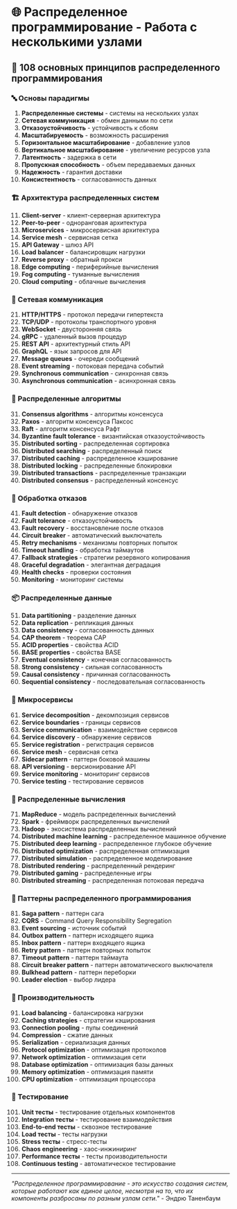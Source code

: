 # 🌐 Распределенное программирование - Работа с несколькими узлами

## 🌟 108 основных принципов распределенного программирования

### 🔤 Основы парадигмы

1. **Распределенные системы** - системы на нескольких узлах
2. **Сетевая коммуникация** - обмен данными по сети
3. **Отказоустойчивость** - устойчивость к сбоям
4. **Масштабируемость** - возможность расширения
5. **Горизонтальное масштабирование** - добавление узлов
6. **Вертикальное масштабирование** - увеличение ресурсов узла
7. **Латентность** - задержка в сети
8. **Пропускная способность** - объем передаваемых данных
9. **Надежность** - гарантия доставки
10. **Консистентность** - согласованность данных

### 🏗️ Архитектура распределенных систем

11. **Client-server** - клиент-серверная архитектура
12. **Peer-to-peer** - одноранговая архитектура
13. **Microservices** - микросервисная архитектура
14. **Service mesh** - сервисная сетка
15. **API Gateway** - шлюз API
16. **Load balancer** - балансировщик нагрузки
17. **Reverse proxy** - обратный прокси
18. **Edge computing** - периферийные вычисления
19. **Fog computing** - туманные вычисления
20. **Cloud computing** - облачные вычисления

### 🔄 Сетевая коммуникация

21. **HTTP/HTTPS** - протокол передачи гипертекста
22. **TCP/UDP** - протоколы транспортного уровня
23. **WebSocket** - двусторонняя связь
24. **gRPC** - удаленный вызов процедур
25. **REST API** - архитектурный стиль API
26. **GraphQL** - язык запросов для API
27. **Message queues** - очереди сообщений
28. **Event streaming** - потоковая передача событий
29. **Synchronous communication** - синхронная связь
30. **Asynchronous communication** - асинхронная связь

### 🎯 Распределенные алгоритмы

31. **Consensus algorithms** - алгоритмы консенсуса
32. **Paxos** - алгоритм консенсуса Паксос
33. **Raft** - алгоритм консенсуса Рафт
34. **Byzantine fault tolerance** - византийская отказоустойчивость
35. **Distributed sorting** - распределенная сортировка
36. **Distributed searching** - распределенный поиск
37. **Distributed caching** - распределенное кэширование
38. **Distributed locking** - распределенные блокировки
39. **Distributed transactions** - распределенные транзакции
40. **Distributed consensus** - распределенный консенсус

### 🧪 Обработка отказов

41. **Fault detection** - обнаружение отказов
42. **Fault tolerance** - отказоустойчивость
43. **Fault recovery** - восстановление после отказов
44. **Circuit breaker** - автоматический выключатель
45. **Retry mechanisms** - механизмы повторных попыток
46. **Timeout handling** - обработка таймаутов
47. **Fallback strategies** - стратегии резервного копирования
48. **Graceful degradation** - элегантная деградация
49. **Health checks** - проверки состояния
50. **Monitoring** - мониторинг системы

### 📦 Распределенные данные

51. **Data partitioning** - разделение данных
52. **Data replication** - репликация данных
53. **Data consistency** - согласованность данных
54. **CAP theorem** - теорема CAP
55. **ACID properties** - свойства ACID
56. **BASE properties** - свойства BASE
57. **Eventual consistency** - конечная согласованность
58. **Strong consistency** - сильная согласованность
59. **Causal consistency** - причинная согласованность
60. **Sequential consistency** - последовательная согласованность

### 🔧 Микросервисы

61. **Service decomposition** - декомпозиция сервисов
62. **Service boundaries** - границы сервисов
63. **Service communication** - взаимодействие сервисов
64. **Service discovery** - обнаружение сервисов
65. **Service registration** - регистрация сервисов
66. **Service mesh** - сервисная сетка
67. **Sidecar pattern** - паттерн боковой машины
68. **API versioning** - версионирование API
69. **Service monitoring** - мониторинг сервисов
70. **Service testing** - тестирование сервисов

### 🧮 Распределенные вычисления

71. **MapReduce** - модель распределенных вычислений
72. **Spark** - фреймворк распределенных вычислений
73. **Hadoop** - экосистема распределенных вычислений
74. **Distributed machine learning** - распределенное машинное обучение
75. **Distributed deep learning** - распределенное глубокое обучение
76. **Distributed optimization** - распределенная оптимизация
77. **Distributed simulation** - распределенное моделирование
78. **Distributed rendering** - распределенный рендеринг
79. **Distributed gaming** - распределенные игры
80. **Distributed streaming** - распределенная потоковая передача

### 🎨 Паттерны распределенного программирования

81. **Saga pattern** - паттерн сага
82. **CQRS** - Command Query Responsibility Segregation
83. **Event sourcing** - источник событий
84. **Outbox pattern** - паттерн исходящего ящика
85. **Inbox pattern** - паттерн входящего ящика
86. **Retry pattern** - паттерн повторных попыток
87. **Timeout pattern** - паттерн таймаута
88. **Circuit breaker pattern** - паттерн автоматического выключателя
89. **Bulkhead pattern** - паттерн переборки
90. **Leader election** - выбор лидера

### 🚀 Производительность

91. **Load balancing** - балансировка нагрузки
92. **Caching strategies** - стратегии кэширования
93. **Connection pooling** - пулы соединений
94. **Compression** - сжатие данных
95. **Serialization** - сериализация данных
96. **Protocol optimization** - оптимизация протоколов
97. **Network optimization** - оптимизация сети
98. **Database optimization** - оптимизация базы данных
99. **Memory optimization** - оптимизация памяти
100. **CPU optimization** - оптимизация процессора

### 🧪 Тестирование

101. **Unit тесты** - тестирование отдельных компонентов
102. **Integration тесты** - тестирование взаимодействия
103. **End-to-end тесты** - сквозное тестирование
104. **Load тесты** - тесты нагрузки
105. **Stress тесты** - стресс-тесты
106. **Chaos engineering** - хаос-инжиниринг
107. **Performance тесты** - тесты производительности
108. **Continuous testing** - автоматическое тестирование

---

*"Распределенное программирование - это искусство создания систем, которые работают как единое целое, несмотря на то, что их компоненты разбросаны по разным узлам сети."* - Эндрю Таненбаум
